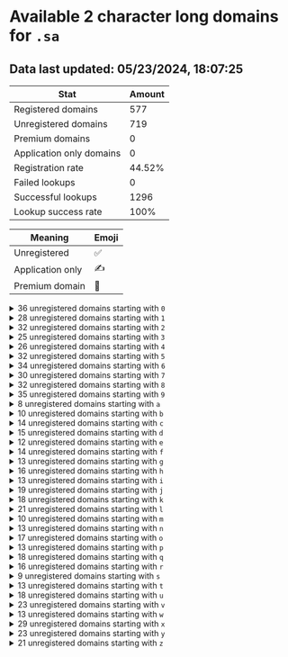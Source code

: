 # Available 2 character long domains for `.sa`

## Data last updated: 05/23/2024, 18:07:25

|Stat|Amount|
|--|--|
|Registered domains|577|
|Unregistered domains|719|
|Premium domains|0|
|Application only domains|0|
|Registration rate|44.52%|
|Failed lookups|0|
|Successful lookups|1296|
|Lookup success rate|100%|


|Meaning|Emoji|
|--|--|
|Unregistered|:white_check_mark:|
|Application only|:writing_hand:|
|Premium domain|:gem:|

<details>
<summary>36 unregistered domains starting with <bold><code>0</code></bold></summary>

|Type|Domain|
|--|--|
|:white_check_mark:|`00.sa`|
|:white_check_mark:|`01.sa`|
|:white_check_mark:|`02.sa`|
|:white_check_mark:|`03.sa`|
|:white_check_mark:|`04.sa`|
|:white_check_mark:|`05.sa`|
|:white_check_mark:|`06.sa`|
|:white_check_mark:|`07.sa`|
|:white_check_mark:|`08.sa`|
|:white_check_mark:|`09.sa`|
|:white_check_mark:|`0a.sa`|
|:white_check_mark:|`0b.sa`|
|:white_check_mark:|`0c.sa`|
|:white_check_mark:|`0d.sa`|
|:white_check_mark:|`0e.sa`|
|:white_check_mark:|`0f.sa`|
|:white_check_mark:|`0g.sa`|
|:white_check_mark:|`0h.sa`|
|:white_check_mark:|`0i.sa`|
|:white_check_mark:|`0j.sa`|
|:white_check_mark:|`0k.sa`|
|:white_check_mark:|`0l.sa`|
|:white_check_mark:|`0m.sa`|
|:white_check_mark:|`0n.sa`|
|:white_check_mark:|`0o.sa`|
|:white_check_mark:|`0p.sa`|
|:white_check_mark:|`0q.sa`|
|:white_check_mark:|`0r.sa`|
|:white_check_mark:|`0s.sa`|
|:white_check_mark:|`0t.sa`|
|:white_check_mark:|`0u.sa`|
|:white_check_mark:|`0v.sa`|
|:white_check_mark:|`0w.sa`|
|:white_check_mark:|`0x.sa`|
|:white_check_mark:|`0y.sa`|
|:white_check_mark:|`0z.sa`|
</details>
<details>
<summary>28 unregistered domains starting with <bold><code>1</code></bold></summary>

|Type|Domain|
|--|--|
|:white_check_mark:|`10.sa`|
|:white_check_mark:|`11.sa`|
|:white_check_mark:|`12.sa`|
|:white_check_mark:|`13.sa`|
|:white_check_mark:|`14.sa`|
|:white_check_mark:|`15.sa`|
|:white_check_mark:|`16.sa`|
|:white_check_mark:|`17.sa`|
|:white_check_mark:|`18.sa`|
|:white_check_mark:|`19.sa`|
|:white_check_mark:|`1a.sa`|
|:white_check_mark:|`1d.sa`|
|:white_check_mark:|`1f.sa`|
|:white_check_mark:|`1h.sa`|
|:white_check_mark:|`1i.sa`|
|:white_check_mark:|`1j.sa`|
|:white_check_mark:|`1n.sa`|
|:white_check_mark:|`1o.sa`|
|:white_check_mark:|`1p.sa`|
|:white_check_mark:|`1q.sa`|
|:white_check_mark:|`1r.sa`|
|:white_check_mark:|`1s.sa`|
|:white_check_mark:|`1u.sa`|
|:white_check_mark:|`1v.sa`|
|:white_check_mark:|`1w.sa`|
|:white_check_mark:|`1x.sa`|
|:white_check_mark:|`1y.sa`|
|:white_check_mark:|`1z.sa`|
</details>
<details>
<summary>32 unregistered domains starting with <bold><code>2</code></bold></summary>

|Type|Domain|
|--|--|
|:white_check_mark:|`20.sa`|
|:white_check_mark:|`21.sa`|
|:white_check_mark:|`22.sa`|
|:white_check_mark:|`23.sa`|
|:white_check_mark:|`24.sa`|
|:white_check_mark:|`25.sa`|
|:white_check_mark:|`26.sa`|
|:white_check_mark:|`27.sa`|
|:white_check_mark:|`28.sa`|
|:white_check_mark:|`29.sa`|
|:white_check_mark:|`2c.sa`|
|:white_check_mark:|`2d.sa`|
|:white_check_mark:|`2e.sa`|
|:white_check_mark:|`2f.sa`|
|:white_check_mark:|`2g.sa`|
|:white_check_mark:|`2h.sa`|
|:white_check_mark:|`2i.sa`|
|:white_check_mark:|`2j.sa`|
|:white_check_mark:|`2k.sa`|
|:white_check_mark:|`2l.sa`|
|:white_check_mark:|`2n.sa`|
|:white_check_mark:|`2o.sa`|
|:white_check_mark:|`2q.sa`|
|:white_check_mark:|`2r.sa`|
|:white_check_mark:|`2s.sa`|
|:white_check_mark:|`2t.sa`|
|:white_check_mark:|`2u.sa`|
|:white_check_mark:|`2v.sa`|
|:white_check_mark:|`2w.sa`|
|:white_check_mark:|`2x.sa`|
|:white_check_mark:|`2y.sa`|
|:white_check_mark:|`2z.sa`|
</details>
<details>
<summary>25 unregistered domains starting with <bold><code>3</code></bold></summary>

|Type|Domain|
|--|--|
|:white_check_mark:|`30.sa`|
|:white_check_mark:|`31.sa`|
|:white_check_mark:|`32.sa`|
|:white_check_mark:|`33.sa`|
|:white_check_mark:|`34.sa`|
|:white_check_mark:|`35.sa`|
|:white_check_mark:|`36.sa`|
|:white_check_mark:|`37.sa`|
|:white_check_mark:|`38.sa`|
|:white_check_mark:|`39.sa`|
|:white_check_mark:|`3e.sa`|
|:white_check_mark:|`3f.sa`|
|:white_check_mark:|`3g.sa`|
|:white_check_mark:|`3j.sa`|
|:white_check_mark:|`3k.sa`|
|:white_check_mark:|`3n.sa`|
|:white_check_mark:|`3o.sa`|
|:white_check_mark:|`3p.sa`|
|:white_check_mark:|`3r.sa`|
|:white_check_mark:|`3u.sa`|
|:white_check_mark:|`3v.sa`|
|:white_check_mark:|`3w.sa`|
|:white_check_mark:|`3x.sa`|
|:white_check_mark:|`3y.sa`|
|:white_check_mark:|`3z.sa`|
</details>
<details>
<summary>26 unregistered domains starting with <bold><code>4</code></bold></summary>

|Type|Domain|
|--|--|
|:white_check_mark:|`40.sa`|
|:white_check_mark:|`41.sa`|
|:white_check_mark:|`42.sa`|
|:white_check_mark:|`43.sa`|
|:white_check_mark:|`44.sa`|
|:white_check_mark:|`45.sa`|
|:white_check_mark:|`46.sa`|
|:white_check_mark:|`47.sa`|
|:white_check_mark:|`48.sa`|
|:white_check_mark:|`49.sa`|
|:white_check_mark:|`4f.sa`|
|:white_check_mark:|`4g.sa`|
|:white_check_mark:|`4h.sa`|
|:white_check_mark:|`4i.sa`|
|:white_check_mark:|`4j.sa`|
|:white_check_mark:|`4l.sa`|
|:white_check_mark:|`4n.sa`|
|:white_check_mark:|`4o.sa`|
|:white_check_mark:|`4p.sa`|
|:white_check_mark:|`4q.sa`|
|:white_check_mark:|`4r.sa`|
|:white_check_mark:|`4t.sa`|
|:white_check_mark:|`4v.sa`|
|:white_check_mark:|`4w.sa`|
|:white_check_mark:|`4x.sa`|
|:white_check_mark:|`4y.sa`|
</details>
<details>
<summary>32 unregistered domains starting with <bold><code>5</code></bold></summary>

|Type|Domain|
|--|--|
|:white_check_mark:|`50.sa`|
|:white_check_mark:|`51.sa`|
|:white_check_mark:|`52.sa`|
|:white_check_mark:|`53.sa`|
|:white_check_mark:|`54.sa`|
|:white_check_mark:|`55.sa`|
|:white_check_mark:|`56.sa`|
|:white_check_mark:|`57.sa`|
|:white_check_mark:|`58.sa`|
|:white_check_mark:|`59.sa`|
|:white_check_mark:|`5a.sa`|
|:white_check_mark:|`5b.sa`|
|:white_check_mark:|`5f.sa`|
|:white_check_mark:|`5h.sa`|
|:white_check_mark:|`5i.sa`|
|:white_check_mark:|`5j.sa`|
|:white_check_mark:|`5k.sa`|
|:white_check_mark:|`5l.sa`|
|:white_check_mark:|`5m.sa`|
|:white_check_mark:|`5n.sa`|
|:white_check_mark:|`5o.sa`|
|:white_check_mark:|`5p.sa`|
|:white_check_mark:|`5q.sa`|
|:white_check_mark:|`5r.sa`|
|:white_check_mark:|`5s.sa`|
|:white_check_mark:|`5t.sa`|
|:white_check_mark:|`5u.sa`|
|:white_check_mark:|`5v.sa`|
|:white_check_mark:|`5w.sa`|
|:white_check_mark:|`5x.sa`|
|:white_check_mark:|`5y.sa`|
|:white_check_mark:|`5z.sa`|
</details>
<details>
<summary>34 unregistered domains starting with <bold><code>6</code></bold></summary>

|Type|Domain|
|--|--|
|:white_check_mark:|`60.sa`|
|:white_check_mark:|`61.sa`|
|:white_check_mark:|`62.sa`|
|:white_check_mark:|`63.sa`|
|:white_check_mark:|`64.sa`|
|:white_check_mark:|`65.sa`|
|:white_check_mark:|`66.sa`|
|:white_check_mark:|`67.sa`|
|:white_check_mark:|`68.sa`|
|:white_check_mark:|`69.sa`|
|:white_check_mark:|`6a.sa`|
|:white_check_mark:|`6b.sa`|
|:white_check_mark:|`6c.sa`|
|:white_check_mark:|`6e.sa`|
|:white_check_mark:|`6f.sa`|
|:white_check_mark:|`6g.sa`|
|:white_check_mark:|`6h.sa`|
|:white_check_mark:|`6i.sa`|
|:white_check_mark:|`6j.sa`|
|:white_check_mark:|`6k.sa`|
|:white_check_mark:|`6l.sa`|
|:white_check_mark:|`6m.sa`|
|:white_check_mark:|`6n.sa`|
|:white_check_mark:|`6o.sa`|
|:white_check_mark:|`6p.sa`|
|:white_check_mark:|`6q.sa`|
|:white_check_mark:|`6r.sa`|
|:white_check_mark:|`6s.sa`|
|:white_check_mark:|`6t.sa`|
|:white_check_mark:|`6u.sa`|
|:white_check_mark:|`6w.sa`|
|:white_check_mark:|`6x.sa`|
|:white_check_mark:|`6y.sa`|
|:white_check_mark:|`6z.sa`|
</details>
<details>
<summary>30 unregistered domains starting with <bold><code>7</code></bold></summary>

|Type|Domain|
|--|--|
|:white_check_mark:|`70.sa`|
|:white_check_mark:|`71.sa`|
|:white_check_mark:|`72.sa`|
|:white_check_mark:|`73.sa`|
|:white_check_mark:|`74.sa`|
|:white_check_mark:|`75.sa`|
|:white_check_mark:|`76.sa`|
|:white_check_mark:|`77.sa`|
|:white_check_mark:|`78.sa`|
|:white_check_mark:|`79.sa`|
|:white_check_mark:|`7a.sa`|
|:white_check_mark:|`7b.sa`|
|:white_check_mark:|`7d.sa`|
|:white_check_mark:|`7e.sa`|
|:white_check_mark:|`7f.sa`|
|:white_check_mark:|`7h.sa`|
|:white_check_mark:|`7j.sa`|
|:white_check_mark:|`7k.sa`|
|:white_check_mark:|`7n.sa`|
|:white_check_mark:|`7o.sa`|
|:white_check_mark:|`7p.sa`|
|:white_check_mark:|`7q.sa`|
|:white_check_mark:|`7r.sa`|
|:white_check_mark:|`7t.sa`|
|:white_check_mark:|`7u.sa`|
|:white_check_mark:|`7v.sa`|
|:white_check_mark:|`7w.sa`|
|:white_check_mark:|`7x.sa`|
|:white_check_mark:|`7y.sa`|
|:white_check_mark:|`7z.sa`|
</details>
<details>
<summary>32 unregistered domains starting with <bold><code>8</code></bold></summary>

|Type|Domain|
|--|--|
|:white_check_mark:|`80.sa`|
|:white_check_mark:|`81.sa`|
|:white_check_mark:|`82.sa`|
|:white_check_mark:|`83.sa`|
|:white_check_mark:|`84.sa`|
|:white_check_mark:|`85.sa`|
|:white_check_mark:|`86.sa`|
|:white_check_mark:|`87.sa`|
|:white_check_mark:|`88.sa`|
|:white_check_mark:|`89.sa`|
|:white_check_mark:|`8a.sa`|
|:white_check_mark:|`8b.sa`|
|:white_check_mark:|`8c.sa`|
|:white_check_mark:|`8e.sa`|
|:white_check_mark:|`8f.sa`|
|:white_check_mark:|`8g.sa`|
|:white_check_mark:|`8h.sa`|
|:white_check_mark:|`8i.sa`|
|:white_check_mark:|`8j.sa`|
|:white_check_mark:|`8l.sa`|
|:white_check_mark:|`8n.sa`|
|:white_check_mark:|`8o.sa`|
|:white_check_mark:|`8p.sa`|
|:white_check_mark:|`8q.sa`|
|:white_check_mark:|`8r.sa`|
|:white_check_mark:|`8t.sa`|
|:white_check_mark:|`8u.sa`|
|:white_check_mark:|`8v.sa`|
|:white_check_mark:|`8w.sa`|
|:white_check_mark:|`8x.sa`|
|:white_check_mark:|`8y.sa`|
|:white_check_mark:|`8z.sa`|
</details>
<details>
<summary>35 unregistered domains starting with <bold><code>9</code></bold></summary>

|Type|Domain|
|--|--|
|:white_check_mark:|`90.sa`|
|:white_check_mark:|`91.sa`|
|:white_check_mark:|`92.sa`|
|:white_check_mark:|`93.sa`|
|:white_check_mark:|`94.sa`|
|:white_check_mark:|`95.sa`|
|:white_check_mark:|`96.sa`|
|:white_check_mark:|`97.sa`|
|:white_check_mark:|`98.sa`|
|:white_check_mark:|`99.sa`|
|:white_check_mark:|`9a.sa`|
|:white_check_mark:|`9b.sa`|
|:white_check_mark:|`9c.sa`|
|:white_check_mark:|`9e.sa`|
|:white_check_mark:|`9f.sa`|
|:white_check_mark:|`9g.sa`|
|:white_check_mark:|`9h.sa`|
|:white_check_mark:|`9i.sa`|
|:white_check_mark:|`9j.sa`|
|:white_check_mark:|`9k.sa`|
|:white_check_mark:|`9l.sa`|
|:white_check_mark:|`9m.sa`|
|:white_check_mark:|`9n.sa`|
|:white_check_mark:|`9o.sa`|
|:white_check_mark:|`9p.sa`|
|:white_check_mark:|`9q.sa`|
|:white_check_mark:|`9r.sa`|
|:white_check_mark:|`9s.sa`|
|:white_check_mark:|`9t.sa`|
|:white_check_mark:|`9u.sa`|
|:white_check_mark:|`9v.sa`|
|:white_check_mark:|`9w.sa`|
|:white_check_mark:|`9x.sa`|
|:white_check_mark:|`9y.sa`|
|:white_check_mark:|`9z.sa`|
</details>
<details>
<summary>8 unregistered domains starting with <bold><code>a</code></bold></summary>

|Type|Domain|
|--|--|
|:white_check_mark:|`a0.sa`|
|:white_check_mark:|`a1.sa`|
|:white_check_mark:|`a5.sa`|
|:white_check_mark:|`a6.sa`|
|:white_check_mark:|`a7.sa`|
|:white_check_mark:|`a8.sa`|
|:white_check_mark:|`a9.sa`|
|:white_check_mark:|`av.sa`|
</details>
<details>
<summary>10 unregistered domains starting with <bold><code>b</code></bold></summary>

|Type|Domain|
|--|--|
|:white_check_mark:|`b0.sa`|
|:white_check_mark:|`b1.sa`|
|:white_check_mark:|`b3.sa`|
|:white_check_mark:|`b4.sa`|
|:white_check_mark:|`b5.sa`|
|:white_check_mark:|`b6.sa`|
|:white_check_mark:|`b7.sa`|
|:white_check_mark:|`b8.sa`|
|:white_check_mark:|`b9.sa`|
|:white_check_mark:|`bh.sa`|
</details>
<details>
<summary>14 unregistered domains starting with <bold><code>c</code></bold></summary>

|Type|Domain|
|--|--|
|:white_check_mark:|`c0.sa`|
|:white_check_mark:|`c1.sa`|
|:white_check_mark:|`c2.sa`|
|:white_check_mark:|`c4.sa`|
|:white_check_mark:|`c5.sa`|
|:white_check_mark:|`c6.sa`|
|:white_check_mark:|`c7.sa`|
|:white_check_mark:|`c8.sa`|
|:white_check_mark:|`c9.sa`|
|:white_check_mark:|`ci.sa`|
|:white_check_mark:|`cj.sa`|
|:white_check_mark:|`ck.sa`|
|:white_check_mark:|`cy.sa`|
|:white_check_mark:|`cz.sa`|
</details>
<details>
<summary>15 unregistered domains starting with <bold><code>d</code></bold></summary>

|Type|Domain|
|--|--|
|:white_check_mark:|`d0.sa`|
|:white_check_mark:|`d1.sa`|
|:white_check_mark:|`d3.sa`|
|:white_check_mark:|`d4.sa`|
|:white_check_mark:|`d5.sa`|
|:white_check_mark:|`d6.sa`|
|:white_check_mark:|`d7.sa`|
|:white_check_mark:|`d9.sa`|
|:white_check_mark:|`da.sa`|
|:white_check_mark:|`dj.sa`|
|:white_check_mark:|`dk.sa`|
|:white_check_mark:|`du.sa`|
|:white_check_mark:|`dx.sa`|
|:white_check_mark:|`dy.sa`|
|:white_check_mark:|`dz.sa`|
</details>
<details>
<summary>12 unregistered domains starting with <bold><code>e</code></bold></summary>

|Type|Domain|
|--|--|
|:white_check_mark:|`e0.sa`|
|:white_check_mark:|`e1.sa`|
|:white_check_mark:|`e2.sa`|
|:white_check_mark:|`e3.sa`|
|:white_check_mark:|`e4.sa`|
|:white_check_mark:|`e5.sa`|
|:white_check_mark:|`e6.sa`|
|:white_check_mark:|`eb.sa`|
|:white_check_mark:|`ei.sa`|
|:white_check_mark:|`en.sa`|
|:white_check_mark:|`er.sa`|
|:white_check_mark:|`ez.sa`|
</details>
<details>
<summary>14 unregistered domains starting with <bold><code>f</code></bold></summary>

|Type|Domain|
|--|--|
|:white_check_mark:|`f0.sa`|
|:white_check_mark:|`f1.sa`|
|:white_check_mark:|`f2.sa`|
|:white_check_mark:|`f4.sa`|
|:white_check_mark:|`f5.sa`|
|:white_check_mark:|`f6.sa`|
|:white_check_mark:|`f7.sa`|
|:white_check_mark:|`f8.sa`|
|:white_check_mark:|`f9.sa`|
|:white_check_mark:|`fb.sa`|
|:white_check_mark:|`fo.sa`|
|:white_check_mark:|`fq.sa`|
|:white_check_mark:|`fu.sa`|
|:white_check_mark:|`fy.sa`|
</details>
<details>
<summary>13 unregistered domains starting with <bold><code>g</code></bold></summary>

|Type|Domain|
|--|--|
|:white_check_mark:|`g0.sa`|
|:white_check_mark:|`g1.sa`|
|:white_check_mark:|`g3.sa`|
|:white_check_mark:|`g4.sa`|
|:white_check_mark:|`g5.sa`|
|:white_check_mark:|`g6.sa`|
|:white_check_mark:|`g7.sa`|
|:white_check_mark:|`g8.sa`|
|:white_check_mark:|`g9.sa`|
|:white_check_mark:|`gn.sa`|
|:white_check_mark:|`gu.sa`|
|:white_check_mark:|`gy.sa`|
|:white_check_mark:|`gz.sa`|
</details>
<details>
<summary>16 unregistered domains starting with <bold><code>h</code></bold></summary>

|Type|Domain|
|--|--|
|:white_check_mark:|`h0.sa`|
|:white_check_mark:|`h1.sa`|
|:white_check_mark:|`h2.sa`|
|:white_check_mark:|`h4.sa`|
|:white_check_mark:|`h5.sa`|
|:white_check_mark:|`h6.sa`|
|:white_check_mark:|`h7.sa`|
|:white_check_mark:|`h8.sa`|
|:white_check_mark:|`h9.sa`|
|:white_check_mark:|`hd.sa`|
|:white_check_mark:|`he.sa`|
|:white_check_mark:|`hk.sa`|
|:white_check_mark:|`hn.sa`|
|:white_check_mark:|`hu.sa`|
|:white_check_mark:|`hw.sa`|
|:white_check_mark:|`hx.sa`|
</details>
<details>
<summary>13 unregistered domains starting with <bold><code>i</code></bold></summary>

|Type|Domain|
|--|--|
|:white_check_mark:|`i0.sa`|
|:white_check_mark:|`i1.sa`|
|:white_check_mark:|`i2.sa`|
|:white_check_mark:|`i3.sa`|
|:white_check_mark:|`i4.sa`|
|:white_check_mark:|`i5.sa`|
|:white_check_mark:|`i6.sa`|
|:white_check_mark:|`i7.sa`|
|:white_check_mark:|`i8.sa`|
|:white_check_mark:|`i9.sa`|
|:white_check_mark:|`ij.sa`|
|:white_check_mark:|`io.sa`|
|:white_check_mark:|`iw.sa`|
</details>
<details>
<summary>19 unregistered domains starting with <bold><code>j</code></bold></summary>

|Type|Domain|
|--|--|
|:white_check_mark:|`j0.sa`|
|:white_check_mark:|`j1.sa`|
|:white_check_mark:|`j2.sa`|
|:white_check_mark:|`j3.sa`|
|:white_check_mark:|`j4.sa`|
|:white_check_mark:|`j5.sa`|
|:white_check_mark:|`j6.sa`|
|:white_check_mark:|`j7.sa`|
|:white_check_mark:|`j8.sa`|
|:white_check_mark:|`j9.sa`|
|:white_check_mark:|`jb.sa`|
|:white_check_mark:|`jf.sa`|
|:white_check_mark:|`jg.sa`|
|:white_check_mark:|`jj.sa`|
|:white_check_mark:|`jn.sa`|
|:white_check_mark:|`jp.sa`|
|:white_check_mark:|`jv.sa`|
|:white_check_mark:|`jw.sa`|
|:white_check_mark:|`jy.sa`|
</details>
<details>
<summary>18 unregistered domains starting with <bold><code>k</code></bold></summary>

|Type|Domain|
|--|--|
|:white_check_mark:|`k0.sa`|
|:white_check_mark:|`k1.sa`|
|:white_check_mark:|`k3.sa`|
|:white_check_mark:|`k4.sa`|
|:white_check_mark:|`k5.sa`|
|:white_check_mark:|`k6.sa`|
|:white_check_mark:|`k7.sa`|
|:white_check_mark:|`k8.sa`|
|:white_check_mark:|`k9.sa`|
|:white_check_mark:|`kd.sa`|
|:white_check_mark:|`ke.sa`|
|:white_check_mark:|`kg.sa`|
|:white_check_mark:|`kp.sa`|
|:white_check_mark:|`kr.sa`|
|:white_check_mark:|`ku.sa`|
|:white_check_mark:|`kv.sa`|
|:white_check_mark:|`kx.sa`|
|:white_check_mark:|`ky.sa`|
</details>
<details>
<summary>21 unregistered domains starting with <bold><code>l</code></bold></summary>

|Type|Domain|
|--|--|
|:white_check_mark:|`l0.sa`|
|:white_check_mark:|`l1.sa`|
|:white_check_mark:|`l2.sa`|
|:white_check_mark:|`l3.sa`|
|:white_check_mark:|`l4.sa`|
|:white_check_mark:|`l5.sa`|
|:white_check_mark:|`l6.sa`|
|:white_check_mark:|`l7.sa`|
|:white_check_mark:|`l8.sa`|
|:white_check_mark:|`l9.sa`|
|:white_check_mark:|`lb.sa`|
|:white_check_mark:|`lc.sa`|
|:white_check_mark:|`ld.sa`|
|:white_check_mark:|`le.sa`|
|:white_check_mark:|`lf.sa`|
|:white_check_mark:|`lo.sa`|
|:white_check_mark:|`lq.sa`|
|:white_check_mark:|`lu.sa`|
|:white_check_mark:|`lv.sa`|
|:white_check_mark:|`lx.sa`|
|:white_check_mark:|`lz.sa`|
</details>
<details>
<summary>10 unregistered domains starting with <bold><code>m</code></bold></summary>

|Type|Domain|
|--|--|
|:white_check_mark:|`m0.sa`|
|:white_check_mark:|`m1.sa`|
|:white_check_mark:|`m4.sa`|
|:white_check_mark:|`m6.sa`|
|:white_check_mark:|`m7.sa`|
|:white_check_mark:|`m8.sa`|
|:white_check_mark:|`m9.sa`|
|:white_check_mark:|`mf.sa`|
|:white_check_mark:|`mx.sa`|
|:white_check_mark:|`my.sa`|
</details>
<details>
<summary>13 unregistered domains starting with <bold><code>n</code></bold></summary>

|Type|Domain|
|--|--|
|:white_check_mark:|`n0.sa`|
|:white_check_mark:|`n2.sa`|
|:white_check_mark:|`n3.sa`|
|:white_check_mark:|`n4.sa`|
|:white_check_mark:|`n5.sa`|
|:white_check_mark:|`n6.sa`|
|:white_check_mark:|`n7.sa`|
|:white_check_mark:|`n9.sa`|
|:white_check_mark:|`ne.sa`|
|:white_check_mark:|`ni.sa`|
|:white_check_mark:|`nl.sa`|
|:white_check_mark:|`nu.sa`|
|:white_check_mark:|`nx.sa`|
</details>
<details>
<summary>17 unregistered domains starting with <bold><code>o</code></bold></summary>

|Type|Domain|
|--|--|
|:white_check_mark:|`o0.sa`|
|:white_check_mark:|`o1.sa`|
|:white_check_mark:|`o2.sa`|
|:white_check_mark:|`o3.sa`|
|:white_check_mark:|`o4.sa`|
|:white_check_mark:|`o5.sa`|
|:white_check_mark:|`o6.sa`|
|:white_check_mark:|`o7.sa`|
|:white_check_mark:|`o8.sa`|
|:white_check_mark:|`o9.sa`|
|:white_check_mark:|`og.sa`|
|:white_check_mark:|`oh.sa`|
|:white_check_mark:|`oj.sa`|
|:white_check_mark:|`ol.sa`|
|:white_check_mark:|`oq.sa`|
|:white_check_mark:|`ou.sa`|
|:white_check_mark:|`ow.sa`|
</details>
<details>
<summary>13 unregistered domains starting with <bold><code>p</code></bold></summary>

|Type|Domain|
|--|--|
|:white_check_mark:|`p0.sa`|
|:white_check_mark:|`p4.sa`|
|:white_check_mark:|`p5.sa`|
|:white_check_mark:|`p6.sa`|
|:white_check_mark:|`p7.sa`|
|:white_check_mark:|`p8.sa`|
|:white_check_mark:|`p9.sa`|
|:white_check_mark:|`pe.sa`|
|:white_check_mark:|`pk.sa`|
|:white_check_mark:|`pl.sa`|
|:white_check_mark:|`px.sa`|
|:white_check_mark:|`py.sa`|
|:white_check_mark:|`pz.sa`|
</details>
<details>
<summary>18 unregistered domains starting with <bold><code>q</code></bold></summary>

|Type|Domain|
|--|--|
|:white_check_mark:|`q0.sa`|
|:white_check_mark:|`q1.sa`|
|:white_check_mark:|`q2.sa`|
|:white_check_mark:|`q4.sa`|
|:white_check_mark:|`q5.sa`|
|:white_check_mark:|`q6.sa`|
|:white_check_mark:|`q7.sa`|
|:white_check_mark:|`q8.sa`|
|:white_check_mark:|`q9.sa`|
|:white_check_mark:|`qe.sa`|
|:white_check_mark:|`qj.sa`|
|:white_check_mark:|`ql.sa`|
|:white_check_mark:|`qo.sa`|
|:white_check_mark:|`qt.sa`|
|:white_check_mark:|`qv.sa`|
|:white_check_mark:|`qx.sa`|
|:white_check_mark:|`qy.sa`|
|:white_check_mark:|`qz.sa`|
</details>
<details>
<summary>16 unregistered domains starting with <bold><code>r</code></bold></summary>

|Type|Domain|
|--|--|
|:white_check_mark:|`r0.sa`|
|:white_check_mark:|`r1.sa`|
|:white_check_mark:|`r2.sa`|
|:white_check_mark:|`r3.sa`|
|:white_check_mark:|`r4.sa`|
|:white_check_mark:|`r6.sa`|
|:white_check_mark:|`r7.sa`|
|:white_check_mark:|`r8.sa`|
|:white_check_mark:|`r9.sa`|
|:white_check_mark:|`rh.sa`|
|:white_check_mark:|`rk.sa`|
|:white_check_mark:|`rm.sa`|
|:white_check_mark:|`rn.sa`|
|:white_check_mark:|`ru.sa`|
|:white_check_mark:|`rx.sa`|
|:white_check_mark:|`ry.sa`|
</details>
<details>
<summary>9 unregistered domains starting with <bold><code>s</code></bold></summary>

|Type|Domain|
|--|--|
|:white_check_mark:|`s0.sa`|
|:white_check_mark:|`s2.sa`|
|:white_check_mark:|`s4.sa`|
|:white_check_mark:|`s5.sa`|
|:white_check_mark:|`s6.sa`|
|:white_check_mark:|`s8.sa`|
|:white_check_mark:|`s9.sa`|
|:white_check_mark:|`sa.sa`|
|:white_check_mark:|`sx.sa`|
</details>
<details>
<summary>13 unregistered domains starting with <bold><code>t</code></bold></summary>

|Type|Domain|
|--|--|
|:white_check_mark:|`t0.sa`|
|:white_check_mark:|`t1.sa`|
|:white_check_mark:|`t4.sa`|
|:white_check_mark:|`t5.sa`|
|:white_check_mark:|`t6.sa`|
|:white_check_mark:|`t7.sa`|
|:white_check_mark:|`t8.sa`|
|:white_check_mark:|`t9.sa`|
|:white_check_mark:|`tg.sa`|
|:white_check_mark:|`tn.sa`|
|:white_check_mark:|`tq.sa`|
|:white_check_mark:|`ty.sa`|
|:white_check_mark:|`tz.sa`|
</details>
<details>
<summary>18 unregistered domains starting with <bold><code>u</code></bold></summary>

|Type|Domain|
|--|--|
|:white_check_mark:|`u0.sa`|
|:white_check_mark:|`u1.sa`|
|:white_check_mark:|`u2.sa`|
|:white_check_mark:|`u3.sa`|
|:white_check_mark:|`u4.sa`|
|:white_check_mark:|`u5.sa`|
|:white_check_mark:|`u6.sa`|
|:white_check_mark:|`u7.sa`|
|:white_check_mark:|`u8.sa`|
|:white_check_mark:|`u9.sa`|
|:white_check_mark:|`ud.sa`|
|:white_check_mark:|`uf.sa`|
|:white_check_mark:|`uj.sa`|
|:white_check_mark:|`ul.sa`|
|:white_check_mark:|`ur.sa`|
|:white_check_mark:|`uv.sa`|
|:white_check_mark:|`uy.sa`|
|:white_check_mark:|`uz.sa`|
</details>
<details>
<summary>23 unregistered domains starting with <bold><code>v</code></bold></summary>

|Type|Domain|
|--|--|
|:white_check_mark:|`v0.sa`|
|:white_check_mark:|`v1.sa`|
|:white_check_mark:|`v3.sa`|
|:white_check_mark:|`v4.sa`|
|:white_check_mark:|`v5.sa`|
|:white_check_mark:|`v6.sa`|
|:white_check_mark:|`v7.sa`|
|:white_check_mark:|`v8.sa`|
|:white_check_mark:|`v9.sa`|
|:white_check_mark:|`vf.sa`|
|:white_check_mark:|`vj.sa`|
|:white_check_mark:|`vk.sa`|
|:white_check_mark:|`vl.sa`|
|:white_check_mark:|`vm.sa`|
|:white_check_mark:|`vn.sa`|
|:white_check_mark:|`vp.sa`|
|:white_check_mark:|`vq.sa`|
|:white_check_mark:|`vt.sa`|
|:white_check_mark:|`vu.sa`|
|:white_check_mark:|`vw.sa`|
|:white_check_mark:|`vx.sa`|
|:white_check_mark:|`vy.sa`|
|:white_check_mark:|`vz.sa`|
</details>
<details>
<summary>13 unregistered domains starting with <bold><code>w</code></bold></summary>

|Type|Domain|
|--|--|
|:white_check_mark:|`w0.sa`|
|:white_check_mark:|`w2.sa`|
|:white_check_mark:|`w3.sa`|
|:white_check_mark:|`w4.sa`|
|:white_check_mark:|`w5.sa`|
|:white_check_mark:|`w6.sa`|
|:white_check_mark:|`w7.sa`|
|:white_check_mark:|`w8.sa`|
|:white_check_mark:|`w9.sa`|
|:white_check_mark:|`wg.sa`|
|:white_check_mark:|`wo.sa`|
|:white_check_mark:|`wq.sa`|
|:white_check_mark:|`wx.sa`|
</details>
<details>
<summary>29 unregistered domains starting with <bold><code>x</code></bold></summary>

|Type|Domain|
|--|--|
|:white_check_mark:|`x0.sa`|
|:white_check_mark:|`x1.sa`|
|:white_check_mark:|`x2.sa`|
|:white_check_mark:|`x3.sa`|
|:white_check_mark:|`x4.sa`|
|:white_check_mark:|`x5.sa`|
|:white_check_mark:|`x6.sa`|
|:white_check_mark:|`x8.sa`|
|:white_check_mark:|`x9.sa`|
|:white_check_mark:|`xb.sa`|
|:white_check_mark:|`xc.sa`|
|:white_check_mark:|`xd.sa`|
|:white_check_mark:|`xe.sa`|
|:white_check_mark:|`xf.sa`|
|:white_check_mark:|`xg.sa`|
|:white_check_mark:|`xh.sa`|
|:white_check_mark:|`xi.sa`|
|:white_check_mark:|`xj.sa`|
|:white_check_mark:|`xk.sa`|
|:white_check_mark:|`xl.sa`|
|:white_check_mark:|`xm.sa`|
|:white_check_mark:|`xn.sa`|
|:white_check_mark:|`xp.sa`|
|:white_check_mark:|`xq.sa`|
|:white_check_mark:|`xt.sa`|
|:white_check_mark:|`xu.sa`|
|:white_check_mark:|`xv.sa`|
|:white_check_mark:|`xw.sa`|
|:white_check_mark:|`xz.sa`|
</details>
<details>
<summary>23 unregistered domains starting with <bold><code>y</code></bold></summary>

|Type|Domain|
|--|--|
|:white_check_mark:|`y0.sa`|
|:white_check_mark:|`y1.sa`|
|:white_check_mark:|`y2.sa`|
|:white_check_mark:|`y3.sa`|
|:white_check_mark:|`y4.sa`|
|:white_check_mark:|`y5.sa`|
|:white_check_mark:|`y6.sa`|
|:white_check_mark:|`y7.sa`|
|:white_check_mark:|`y8.sa`|
|:white_check_mark:|`y9.sa`|
|:white_check_mark:|`ye.sa`|
|:white_check_mark:|`yf.sa`|
|:white_check_mark:|`yg.sa`|
|:white_check_mark:|`yh.sa`|
|:white_check_mark:|`yj.sa`|
|:white_check_mark:|`yl.sa`|
|:white_check_mark:|`yp.sa`|
|:white_check_mark:|`yq.sa`|
|:white_check_mark:|`yu.sa`|
|:white_check_mark:|`yv.sa`|
|:white_check_mark:|`yw.sa`|
|:white_check_mark:|`yx.sa`|
|:white_check_mark:|`yz.sa`|
</details>
<details>
<summary>21 unregistered domains starting with <bold><code>z</code></bold></summary>

|Type|Domain|
|--|--|
|:white_check_mark:|`z0.sa`|
|:white_check_mark:|`z1.sa`|
|:white_check_mark:|`z2.sa`|
|:white_check_mark:|`z3.sa`|
|:white_check_mark:|`z4.sa`|
|:white_check_mark:|`z6.sa`|
|:white_check_mark:|`z7.sa`|
|:white_check_mark:|`z8.sa`|
|:white_check_mark:|`z9.sa`|
|:white_check_mark:|`zb.sa`|
|:white_check_mark:|`zc.sa`|
|:white_check_mark:|`zf.sa`|
|:white_check_mark:|`zg.sa`|
|:white_check_mark:|`zj.sa`|
|:white_check_mark:|`zl.sa`|
|:white_check_mark:|`zp.sa`|
|:white_check_mark:|`zq.sa`|
|:white_check_mark:|`zr.sa`|
|:white_check_mark:|`zu.sa`|
|:white_check_mark:|`zv.sa`|
|:white_check_mark:|`zx.sa`|
</details>